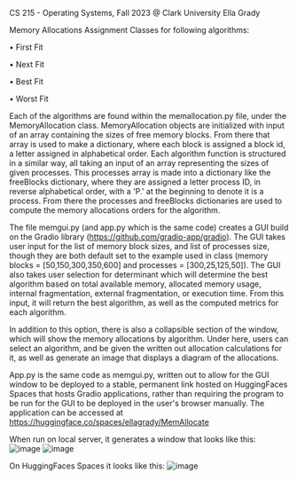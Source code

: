CS 215 - Operating Systems, Fall 2023 @ Clark University Ella Grady

Memory Allocations Assignment Classes for following algorithms:

• First Fit 

• Next Fit 

• Best Fit 

• Worst Fit 

Each of the algorithms are found within the memallocation.py file, under the MemoryAllocation class. MemoryAllocation objects are initialized with input of an array containing the sizes of free memory blocks. From there that array is used to make a dictionary, where each block is assigned a block id, a letter assigned in alphabetical order. Each algorithm function is structured in a similar way, all taking an input of an array representing the sizes of given processes. This processes array is made into a dictionary like the freeBlocks dictionary, where they are assigned a letter process ID, in reverse alphabetical order, with a 'P.' at the beginning to denote it is a process. From there the processes and freeBlocks dictionaries are used to compute the memory allocations orders for the algorithm. 

The file memgui.py (and app.py which is the same code) creates a GUI build on the Gradio library (https://github.com/gradio-app/gradio). The GUI takes user input for the list of memory block sizes, and list of processes size, though they are both default set to the example used in class (memory blocks = [50,150,300,350,600] and processes = [300,25,125,50]). The GUI also takes user selection for determinant which will determine the best algorithm based on total available memory, allocated memory usage, internal fragmentation, external fragmentation, or execution time. From this input, it will return the best algorithm, as well as the computed metrics for each algorithm. 

In addition to this option, there is also a collapsible section of the window, which will show the  memory allocations by algorithm. Under here, users can select an algorithm, and be given the written out allocation calculations for it, as well as generate an image that displays a diagram of the allocations. 

App.py is the same code as memgui.py, written out to allow for the GUI window to be deployed to a stable, permanent link hosted on HuggingFaces Spaces that hosts Gradio applications, rather than requiring the program to be run for the GUI to be deployed in the user's browser manually. The application can be accessed at https://huggingface.co/spaces/ellagrady/MemAllocate 

When run on local server, it generates a window that looks like this: 
![image](https://github.com/ellagrady/CS215/assets/123561564/cd5a9edc-8808-4bb0-9d92-21ad780761d3)
![image](https://github.com/ellagrady/CS215/assets/123561564/c2ac7f8e-56d3-45f1-8128-58fe4b9c3311)


On HuggingFaces Spaces it looks like this:
![image](https://github.com/ellagrady/CS215/assets/123561564/0a8d31dd-86a3-43fd-9342-8f11630137ac)
